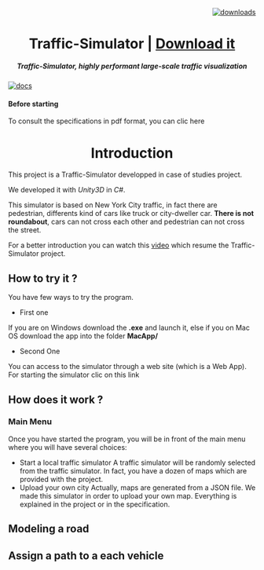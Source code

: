<p align="right">
  <a href="https://npmjs.org/package/deck.gl">
    <img src="https://img.shields.io/npm/dm/deck.gl.svg?style=flat-square" alt="downloads" />
  </a>
</p>

<h1 align="center">Traffic-Simulator | <a href="https://github.com/leirbag95/Traffic-Simulator/">Download it</a></h1>

<h5 align="center"> Traffic-Simulator, highly performant large-scale traffic visualization</h5>

[![docs](http://i.imgur.com/mvfvgf0.jpg)](https://github.com/leirbag95/Traffic-Simulator/)

#### Before starting 

To consult the specifications in pdf format, you can clic here

<h1 align="center">Introduction</h1>
This project is a Traffic-Simulator developped in case of studies project.

We developed it with *Unity3D*  in *C#*.

This simulator is based on New York City traffic, in fact there are pedestrian, differents kind of cars like truck or city-dweller car. **There is not roundabout**, cars can not cross each other and pedestrian can not cross the street.

For a better introduction you can watch this <a href="https://www.youtube.com/embed/MUQfKFzIOeU">video</a> which resume the Traffic-Simulator project.


## How to try it ?

You have few ways to try the program.
- First one

If you are on Windows download the **.exe** and launch it, else if you on Mac OS download the app into the folder **MacApp/**

- Second One

You can access to the simulator through a web site (which is a Web App). For starting the simulator clic on this link

## How does it work ?

### Main Menu
Once you have started the program, you will be in front of the main menu where you will have several choices:
- Start a local traffic simulator
A traffic simulator will be randomly selected from the traffic simulator. In fact, you have a dozen of maps which are provided with the project.
- Upload your own city
Actually, maps are generated from a JSON file. We made this simulator in order to upload your own map. Everything is explained in the project or in the specification.

## Modeling a road

## Assign a path to a each vehicle




